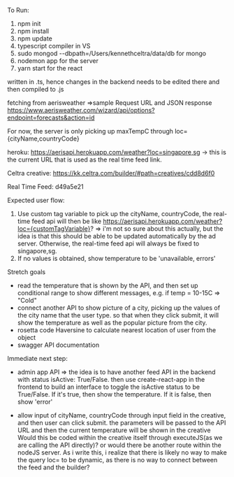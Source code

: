 To Run:
1. npm init
2. npm install
3. npm update
4. typescript compiler in VS
5. sudo mongod --dbpath=/Users/kennethceltra/data/db for mongo
6. nodemon app for the server
7. yarn start for the react

written in .ts, hence changes in the backend needs to be edited there and then compiled to .js

fetching from aerisweather
=>sample Request URL and JSON response https://www.aerisweather.com/wizard/api/options?endpoint=forecasts&action=id

For now, the server is only picking up maxTempC through loc={cityName,countryCode}

heroku: https://aerisapi.herokuapp.com/weather?loc=singapore,sg -> this is the current URL that is used as the real time feed link.

Celtra creative: https://kk.celtra.com/builder/#path=creatives/cdd8d6f0

Real Time Feed: d49a5e21

Expected user flow:
1. Use custom tag variable to pick up the cityName, countryCode, the real-time feed api will then be like https://aerisapi.herokuapp.com/weather?loc={customTagVariable}? => i'm not so sure about this actually, but the idea is that this should be able to be updated automatically by the ad server. Otherwise, the real-time feed api will always be fixed to singapore,sg.
2. If no values is obtained, show temperature to be 'unavailable, errors'

Stretch goals
* read the temperature that is shown by the API, and then set up conditional range to show different messages, e.g. if temp = 10-15C => "Cold"
* connect another API to show picture of a city, picking up the values of the city name that the user type. so that when they click submit, it will show the temperature as well as the popular picture from the city.
* rosetta code Haversine to calculate nearest location of user from the object
* swagger API documentation

Immediate next step:
* admin app API => the idea is to have another feed API in the backend with status isActive: True/False. then use create-react-app in the frontend to build an interface to toggle the isActive status to be True/False. If it's true, then show the temperature. If it is false, then show 'error'

* allow input of cityName, countryCode through input field in the creative, and then user can click submit.
the parameters will be passed to the API URL and then the current temperature will be shown in the creative
Would this be coded within the creative itself through executeJS(as we are calling the API directly)? or would there be another route within the nodeJS server. As i write this, i realize that there is likely no way to make the query loc= to be dynamic, as there is no way to connect between the feed and the builder?
